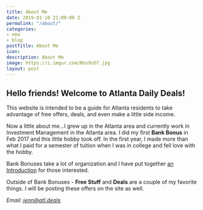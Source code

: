 ```yaml
---
title: About Me
date: 2019-01-10 21:09:00 Z
permalink: "/about/"
categories:
- new
- blog
postTitle: About Me
icon: 
description: About Me
image: https://i.imgur.com/Nns9sO7.jpg
layout: post
---
```


## **Hello friends! Welcome to Atlanta Daily Deals!**

This website is intended to be a guide for Atlanta residents to take advantage of free offers, deals, and even make a little side income.

Now a little about me...I grew up in the Atlanta area and currently work in Investment Management in the Atlanta area. I did my first **Bank Bonus** in Feb 2017 and this little hobby took off. In the first year, I made more than what I paid for a semester of tuition when I was in college and fell love with the hobby.

Bank Bonuses take a lot of organization and I have put together [an Introduction](https://atl.deals/blog/new/2019/01/11/introduction-to-bank-bonuses-and-more.html) for those interested.

Outside of Bank Bonuses - **Free Stuff** and **Deals** are a couple of my favorite things. I will be posting these offers on the site as well.

*Email: jenn@atl.deals*